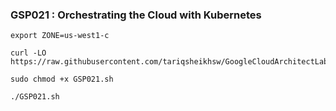 ### GSP021 :  Orchestrating the Cloud with Kubernetes 

```
export ZONE=us-west1-c
```

```
curl -LO https://raw.githubusercontent.com/tariqsheikhsw/GoogleCloudArchitectLabs/main/Solutions/GSP021.sh

sudo chmod +x GSP021.sh

./GSP021.sh
```

